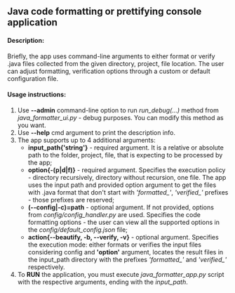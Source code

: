 <h2>Java code formatting or prettifying console application</h2>


<h4>Description:</h4>
Briefly, the app uses command-line arguments to either format or verify .java files collected from the given directory, project, file location. The user can adjust formatting, verification options through a custom or default configuration file.


<h4>Usage instructions:</h4>
<ol>
    <li>Use <b>--admin</b> command-line option to run <i>run_debug(...)</i> method from <i>java_formatter_ui.py</i> - debug purposes. You can modify this method as you want.</li>
    <li>Use <b>--help</b> cmd argument to print the description info.</li>
    <li>The app supports up to 4 additional arguments:
        <ul>
        <li><b>input_path{'string'}</b> - required argument. It is a relative or absolute path to the folder, project, file, that is expecting to be processed by the app;</li>
        <li><b>option{-(p|d|f)}</b> - required argument. Specifies the execution policy - directory recursively, directory without recursion, one file. The app uses the input path and provided option argument to get the files with .java format that don't start with <i>'formatted_'</i>, <i>'verified_'</i> prefixes - those prefixes are reserved;</li>
        <li><b>(--config|-c)=path</b> - optional argument. If not provided, options from <i>config/config_handler.py</i> are used. Specifies the code formatting options - the user can view all the supported options in the <i>config/default_config.json</i> file;</li>
        <li><b>action{--beautify, -b, --verify, -v}</b> - optional argument. Specifies the execution mode: either formats or verifies the input files considering config and <b>'option'</b> argument, locates the result files in the input_path directory with the prefixes <i>'formatted_'</i> and <i>'verified_'</i> respectively.</li>
        </ul>
   </li>
   <li>To <b>RUN</b> the application, you must execute <i>java_formatter_app.py</i> script with the respective arguments, ending with the <i>input_path</i>.</li>
</ol>